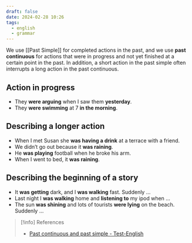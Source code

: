 ```yaml
---
draft: false
date: 2024-02-28 10:26
tags:
  - english
  - grammar
---
```


We use [[Past Simple]] for completed actions in the past, and we use **past continuous** for actions that were in progress and not yet finished at a certain point in the past. In addition, a short action in the past simple often interrupts a long action in the past continuous.

## Action in progress
- They **were arguing** when I saw them **yesterday**.
- They **were swimming** at 7 **in the morning**.

## Describing a longer action
- When I met Susan she **was having a drink** at a terrace with a friend.
- We didn’t go out because it **was raining**.
- He **was playing** football when he broke his arm.
- When I went to bed, it **was raining**.

## Describing the beginning of a story
- It **was getting** dark, and I **was walking** fast. Suddenly …
- Last night I **was walking** home and **listening to** my ipod when …
- The sun **was shining** and lots of tourists **were lying** on the beach. Suddenly …


> [!info] References
> - [Past continuous and past simple - Test-English](https://test-english.com/grammar-points/a2/past-continuous-past-simple/)
> 
